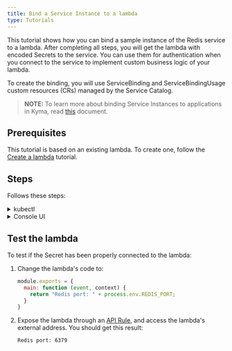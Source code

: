 ```yaml
---
title: Bind a Service Instance to a lambda
type: Tutorials
---
```


This tutorial shows how you can bind a sample instance of the Redis service to a lambda. After completing all steps, you will get the lambda with encoded Secrets to the service. You can use them for authentication when you connect to the service to implement custom business logic of your lambda.

To create the binding, you will use ServiceBinding and ServiceBindingUsage custom resources (CRs) managed by the Service Catalog.

>**NOTE:** To learn more about binding Service Instances to applications in Kyma, read [this](/components/service-catalog/#details-provisioning-and-binding) document.

## Prerequisites

This tutorial is based on an existing lambda. To create one, follow the [Create a lambda](#tutorials-create-a-lambda) tutorial.

## Steps

Follows these steps:

<div tabs name="steps" group="bind-lambda">
  <details>
  <summary label="kubectl">
  kubectl
  </summary>

1. Export these variables:

    ```bash
    export NAME={LAMBDA_NAME}
    export NAMESPACE={LAMBDA_NAMESPACE}
    ```

    > **NOTE:** Lambda takes the name from the Function CR name. The ServiceInstance, ServiceBinding, and ServiceBindingUsage CRs can have different names, but for the purpose of this tutorial, all related resources share a common name defined under the **NAME** variable.

    > **NOTE:** If you already have a Redis instance provisioned on your cluster, move directly to point 6 to create a Service Binding.

2. Provision an Addon CR with the Redis service:

    ```yaml
    cat <<EOF | kubectl apply -f  -
    apiVersion: addons.kyma-project.io/v1alpha1
    kind: AddonsConfiguration
    metadata:
      name: $NAME
      namespace: $NAMESPACE
    spec:
      reprocessRequest: 0
      repositories:
      - url: https://github.com/kyma-project/addons/releases/download/0.11.0/index-testing.yaml
    EOF
    ```

3. Check if the Addon CR was created successfully. The CR phase should state `Ready`:

    ```bash
    kubectl get addons $NAME -n $NAMESPACE -o=jsonpath="{.status.phase}"
    ```

4. Create a ServiceInstance CR. You will use the provisioned [Redis](https://redis.io/) service with its `micro` plan:

    ```yaml
    cat <<EOF | kubectl apply -f -
    apiVersion: servicecatalog.k8s.io/v1beta1
    kind: ServiceInstance
    metadata:
      name: $NAME
      namespace: $NAMESPACE
    spec:
      serviceClassExternalName: redis
      servicePlanExternalName: micro
      parameters:
        imagePullPolicy: Always
    EOF    
    ```

5. Check if the ServiceInstance CR was created successfully. The last condition in the CR status should state `Ready True`:

    ```bash
    kubectl get serviceinstance $NAME -n $NAMESPACE -o=jsonpath="{range .status.conditions[*]}{.type}{'\t'}{.status}{'\n'}{end}"
    ```

6. Create a ServiceBinding CR that points to the newly created Service Instance in the **spec.instanceRef** field:

    ```yaml
    cat <<EOF | kubectl apply -f -
    apiVersion: servicecatalog.k8s.io/v1beta1
    kind: ServiceBinding
    metadata:
      name: $NAME
      namespace: $NAMESPACE
    spec:
      instanceRef:
        name: $NAME
    EOF    
    ```

    > **NOTE:** If you use an existing Service Instance, change **spec.instanceRef.name** to the name of your Service Instance.

7. Check if the ServiceBinding CR was created successfully. The last condition in the CR status should state `Ready True`:

    ```bash
    kubectl get servicebinding $NAME -n $NAMESPACE -o=jsonpath="{range .status.conditions[*]}{.type}{'\t'}{.status}{'\n'}{end}"
    ```

8. Create a ServiceBindingUsage CR:

    ```yaml
    cat <<EOF | kubectl apply -f -
    apiVersion: servicecatalog.kyma-project.io/v1alpha1
    kind: ServiceBindingUsage
    metadata:
      name: $NAME
      namespace: $NAMESPACE
    spec:
      serviceBindingRef:
        name: $NAME
      usedBy:
        kind: knative-service
        name: $NAME
      parameters:
        envPrefix:
          name: "REDIS_"
    EOF    
    ```

    - The **spec.serviceBindingRef** and **spec.usedBy** fields are required. **spec.serviceBindingRef** points to the Service Binding you have just created and **spec.usedBy** points to the lambda. More specifically, **spec.usedBy** refers to the name of the related KService CR (`name: $NAME`) and the cluster-specific [UsageKind CR](https://kyma-project.io/docs/components/service-catalog/#custom-resource-usage-kind) (`kind: knative-service`) that defines how Secrets should be injected to your lambda through the Service Binding.

    - The **spec.parameters.envPrefix.name** field is optional. It adds a prefix to all environment variables injected by a given Secret from the Service Binding to the lambda. In our example, **envPrefix** is `REDIS_`, so all environmental variables will follow the `REDIS_{env}` naming pattern.

        > **TIP:** It is considered good practice to use **envPrefix**. In some cases, a lambda must use several instances of a given Service Class. Prefixes allow you to distinguish between instances and make sure that one Secret does not overwrite another one.

9. Check if the ServiceBindingUsage CR was created successfully. The last condition in the CR status should state `Ready True`:

    ```bash
    kubectl get servicebindingusage $NAME -n $NAMESPACE -o=jsonpath="{range .status.conditions[*]}{.type}{'\t'}{.status}{'\n'}{end}"
    ```

10. Retrieve and decode Secret details from the Service Binding:

    ```bash
    kubectl get secret $NAME -n $NAMESPACE -o go-template='{{range $k,$v := .data}}{{printf "%s: " $k}}{{if not $v}}{{$v}}{{else}}{{$v | base64decode}}{{end}}{{"\n"}}{{end}}'
    ```

    You should get a result similar to the following details:

    ```bash
    HOST: hb-redis-micro-0e965585-9699-443f-b987-38bc6af0e416-redis.serverless.svc.cluster.local
    PORT: 6379
    REDIS_PASSWORD: 1tvDcINZvp
    ```

    > **NOTE:** If you added the **REDIS_** prefix for environmental variables in step 6, all variables will start with it. For example, the **PORT** variable will take the form of **REDIS_PORT**.

    </details>
    <details>
    <summary label="console-ui">
    Console UI
    </summary>

> **NOTE:** Serverless v2 is an experimental feature, and it is not enabled by default in the Console UI. To use its **Functions [preview]** view, enable **Experimental functionalities** in the **General Settings** view before you follow the steps.

To create a binding, you must first create a sample service instance to which you can bind the lambda. Follow the sections and steps to complete this tutorial.

### Provision a Redis service using an Addon

> **NOTE:** If you already have a Redis instance provisioned on your cluster, move directly to the **Bind the lambda with the service Instance** section.

Follow these steps:

1. Select a Namespace from the drop-down list in the top navigation panel where you want to provision the Redis service.
2. Go to the **Addons** view in the left navigation panel and select **Add New Configuration**.
3. Enter `https://github.com/kyma-project/addons/releases/download/0.11.0/index-testing.yaml` in the **Urls** field. The Addon name is automatically generated.
4. Select **Add** to confirm changes.

    You will see that the Addon has the `Ready` status.

### Create a Service Instance

1. Go to the Catalog view where you can see the list of all available Addons and select **Redis**.
2. Select **Add** to provision the Redis ServiceClass and create its instance in your Namespace.
3. Change the **Name** to match the lambda, select `micro` from the **Plan** drop-down list, and set **Image pull policy** to `Always`.

    > **NOTE:** The Service Instance, Service Binding, and Service Binding Usage can have different names than lambda, but it is recommended that all related resources share a common name.

4. Select **Create** to confirm changes.

    Wait until the status of the instance changes from `PROVISIONING` to `RUNNING`.

### Bind the lambda with the service Instance

1. Go to the **Functions [preview]** view at the bottom of the left navigation panel and select the lambda you want to bind to the Service Instance.
2. Select **Select Service Bindings** in the **Service Bindings** section.
3. Select the Redis service from the **Service Instance** drop-down list, add `REDIS_` as **Prefix for injected variables**, and make sure **Create new Secret** is checked.
4. Select **Create** to confirm changes.

  You will see the `Service Binding creating...` message and the binding available under the **Service Bindings** section in your lambda, along with **Environment Variable Names**.

The **Prefix for injected variables** field is optional. It adds a prefix to all environment variables injected by a given Secret from the Service Binding to the lambda. In our example, the prefix is set to `REDIS_`, so all environmental variables will follow the `REDIS_{env}` naming pattern.

> **TIP:** It is considered good practice to use prefixes for environment variables. In some cases, a lambda must use several instances of a given Service Class. Prefixes allow you to distinguish between instances and make sure that one Secret does not overwrite another one.

    </details>
</div>

## Test the lambda

To test if the Secret has been properly connected to the lambda:

1. Change the lambda's code to:​

    ```js
    module.exports = {
      main: function (event, context) {
        return "Redis port: " + process.env.REDIS_PORT;
      }
    }
    ```

2. Expose the lambda through an [API Rule](/components/serverless-v2/#tutorials-expose-the-lambda-with-an-api-rule), and access the lambda's external address. You should get this result:

    ```text
    Redis port: 6379
    ```
